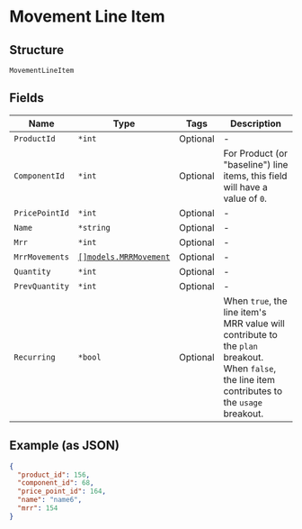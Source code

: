 
# Movement Line Item

## Structure

`MovementLineItem`

## Fields

| Name | Type | Tags | Description |
|  --- | --- | --- | --- |
| `ProductId` | `*int` | Optional | - |
| `ComponentId` | `*int` | Optional | For Product (or "baseline") line items, this field will have a value of `0`. |
| `PricePointId` | `*int` | Optional | - |
| `Name` | `*string` | Optional | - |
| `Mrr` | `*int` | Optional | - |
| `MrrMovements` | [`[]models.MRRMovement`](../../doc/models/mrr-movement.md) | Optional | - |
| `Quantity` | `*int` | Optional | - |
| `PrevQuantity` | `*int` | Optional | - |
| `Recurring` | `*bool` | Optional | When `true`, the line item's MRR value will contribute to the `plan` breakout. When `false`, the line item contributes to the `usage` breakout. |

## Example (as JSON)

```json
{
  "product_id": 156,
  "component_id": 68,
  "price_point_id": 164,
  "name": "name6",
  "mrr": 154
}
```

